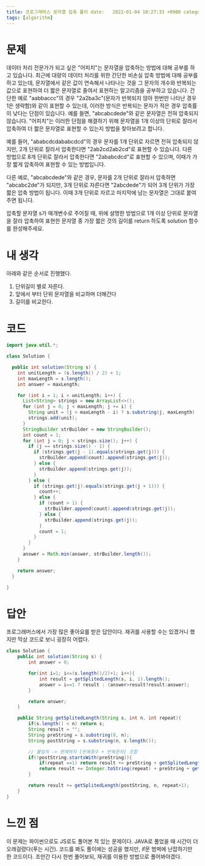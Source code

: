 ```yaml
---
title: 프로그래머스 문자열 압축 풀이 date:   2022-01-04 10:27:33 +0900 categories: [algorithm, java]
tags: [algorithm]
---
```


# 문제

데이터 처리 전문가가 되고 싶은 "어피치"는 문자열을 압축하는 방법에 대해 공부를 하고 있습니다. 최근에 대량의 데이터 처리를 위한 간단한 비손실 압축 방법에 대해 공부를 하고 있는데, 문자열에서 같은 값이 연속해서
나타나는 것을 그 문자의 개수와 반복되는 값으로 표현하여 더 짧은 문자열로 줄여서 표현하는 알고리즘을 공부하고 있습니다. 간단한 예로 "aabbaccc"의 경우 "2a2ba3c"(문자가 반복되지 않아 한번만 나타난
경우 1은 생략함)와 같이 표현할 수 있는데, 이러한 방식은 반복되는 문자가 적은 경우 압축률이 낮다는 단점이 있습니다. 예를 들면, "abcabcdede"와 같은 문자열은 전혀 압축되지 않습니다. "어피치"는
이러한 단점을 해결하기 위해 문자열을 1개 이상의 단위로 잘라서 압축하여 더 짧은 문자열로 표현할 수 있는지 방법을 찾아보려고 합니다.

예를 들어, "ababcdcdababcdcd"의 경우 문자를 1개 단위로 자르면 전혀 압축되지 않지만, 2개 단위로 잘라서 압축한다면 "2ab2cd2ab2cd"로 표현할 수 있습니다. 다른 방법으로 8개 단위로
잘라서 압축한다면 "2ababcdcd"로 표현할 수 있으며, 이때가 가장 짧게 압축하여 표현할 수 있는 방법입니다.

다른 예로, "abcabcdede"와 같은 경우, 문자를 2개 단위로 잘라서 압축하면 "abcabc2de"가 되지만, 3개 단위로 자른다면 "2abcdede"가 되어 3개 단위가 가장 짧은 압축 방법이 됩니다. 이때
3개 단위로 자르고 마지막에 남는 문자열은 그대로 붙여주면 됩니다.

압축할 문자열 s가 매개변수로 주어질 때, 위에 설명한 방법으로 1개 이상 단위로 문자열을 잘라 압축하여 표현한 문자열 중 가장 짧은 것의 길이를 return 하도록 solution 함수를 완성해주세요.

# 내 생각

아래와 같은 순서로 진행했다.

1. 단위길이 별로 자른다.
2. 앞에서 부터 단위 문자열을 비교하며 더해간다
3. 길이를 비교한다.

# 코드
```java
import java.util.*;

class Solution {

  public int solution(String s) {
    int unitLength = (s.length() / 2) + 1;
    int maxLength = s.length();
    int answer = maxLength;

    for (int i = 1; i < unitLength; i++) {
      List<String> strings = new ArrayList<>();
      for (int j = 0; j < maxLength; j += i) {
        String unit = (j > maxLength - i) ? s.substring(j, maxLength) : s.substring(j, j + i);
        strings.add(unit);
      }
      StringBuilder strBuilder = new StringBuilder();
      int count = 1;
      for (int j = 0; j < strings.size(); j++) {
        if (j == strings.size() - 1) {
          if (strings.get(j - 1).equals(strings.get(j))) {
            strBuilder.append(count).append(strings.get(j));
          } else {
            strBuilder.append(strings.get(j));
          }
        } else {
          if (strings.get(j).equals(strings.get(j + 1))) {
            count++;
          } else {
            if (count > 1) {
              strBuilder.append(count).append(strings.get(j));
            } else {
              strBuilder.append(strings.get(j));
            }
            count = 1;
          }
        }
      }
      answer = Math.min(answer, strBuilder.length());
    }

    return answer;
  }

}
```
# 답안
프로그래머스에서 가장 많은 좋아요를 받은 답안이다. 재귀를 사용할 수는 있겠거니 했지만 막상 코드로 보니 굉장히 어렵다.
```java
class Solution {
    public int solution(String s) {
        int answer = 0;

        for(int i=1; i<=(s.length()/2)+1; i++){
            int result = getSplitedLength(s, i, 1).length();
            answer = i==1 ? result : (answer>result?result:answer);
        }

        return answer;
    }

    public String getSplitedLength(String s, int n, int repeat){
        if(s.length() < n) return s;
        String result = "";
        String preString = s.substring(0, n);
        String postString = s.substring(n, s.length());

        // 불일치 -> 현재까지 [반복횟수 + 반복문자] 조합
        if(!postString.startsWith(preString)){
            if(repeat ==1) return result += preString + getSplitedLength(postString, n, 1);
            return result += Integer.toString(repeat) + preString + getSplitedLength(postString, n, 1);
        }

        return result += getSplitedLength(postString, n, repeat+1);
    }
}
```

# 느낀 점
이 문제는 파이썬으로도 JS로도 풀어본 적 있는 문제이다. JAVA로 풀었을 때 시간이 더 오래걸렸다(푸는 시간). 코드를 봐도 풀이에는 성공을 했지만, if문 범벅에 난잡하기만 한 코드이다.
조만간 다시 한번 풀어보되, 재귀를 이용한 방법으로 풀어봐야겠다.
